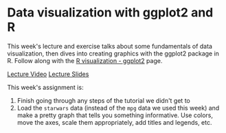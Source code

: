 # Data visualization with ggplot2 and R

This week's lecture and exercise talks about some fundamentals of data visualization, then dives into creating graphics with the ggplot2 package in R. Follow along with the [R visualization - ggplot2](https://pmbio.org/module-10-appendix/0010/07/01/ggplot2/) page. 

[Lecture Video](https://wustl.box.com/s/h9fxv7it7wew527w024wkj3hyjgrx9sk)
[Lecture Slides](r_dataviz.pdf)

This week's assignment is:
1) Finish going through any steps of the tutorial we didn't get to
2) Load the `starwars` data (instead of the `mpg` data we used this week) and make a pretty graph that tells you something informative.  Use colors, move the axes, scale them appropriately, add titles and legends, etc.  

